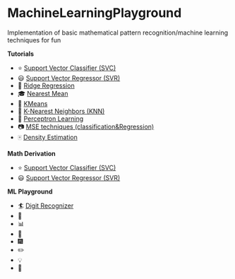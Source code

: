 # MachineLearningPlayground
Implementation of basic mathematical pattern recognition/machine learning techniques for fun

**Tutorials**
- :star: [Support Vector Classifier (SVC)](Tutorials/SVC.ipynb)
- :smiley: [Support Vector Regressor (SVR)](Tutorials/SVR.ipynb)
- :1234: [Ridge Regression]()
- :mortar_board: [Nearest Mean]()
- :closed_book: [KMeans]()
- :green_book: [K-Nearest Neighbors (KNN)]()
- :eyes: [Perceptron Learning]()
- :camera: [MSE techniques (classification&Regression)]()
- :mahjong: [Density Estimation]()

**Math Derivation**
- :star: [Support Vector Classifier (SVC)](Math_Derivation/SVC.pdf)
- :smiley: [Support Vector Regressor (SVR)](Math_Derivation/SVR.pdf)

**ML Playground**
- :surfer: [Digit Recognizer]()
- :busts_in_silhouette: []()
- :bar_chart: []()
- :snake: []()
- :fireworks: []()
- :pencil2: []()
- :bulb: []()
- :mega: []()
